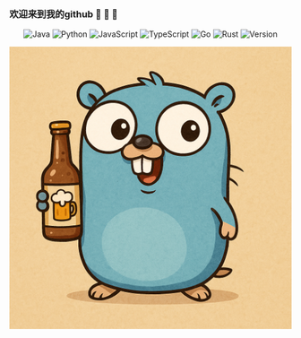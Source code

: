 ### 欢迎来到我的github  :clap: :clap: :clap:


<div id = "body" align = 'center'>

<!--[![Anurag's GitHub stats](https://github-readme-stats.vercel.app/api?username=looksaw2&show_icons=true&theme=dracula)](https://github.com/anuraghazra/github-readme-stats) -->


<!---[![Top Langs](https://github-readme-stats.vercel.app/api/top-langs/?username=looksaw2)](https://github.com/anuraghazra/github-readme-stats)--->

![Java](https://img.shields.io/badge/Java-17%2B-orange?logo=openjdk)
![Python](https://img.shields.io/badge/Python-3.10%2B-blue?logo=python)
![JavaScript](https://img.shields.io/badge/JavaScript-ES6%2B-yellow?logo=javascript)
![TypeScript](https://img.shields.io/badge/TypeScript-5%2B-3178C6?logo=typescript)
![Go](https://img.shields.io/badge/Go-1.20%2B-00ADD8?logo=go)
![Rust](https://img.shields.io/badge/Rust-1.70.0-orange?logo=rust)
![Version](https://img.shields.io/badge/version-1.0.0-blue)


![img](img/ChatGPT%20Image%20May%2012,%202025,%2010_16_11%20AM.png)
</div>
